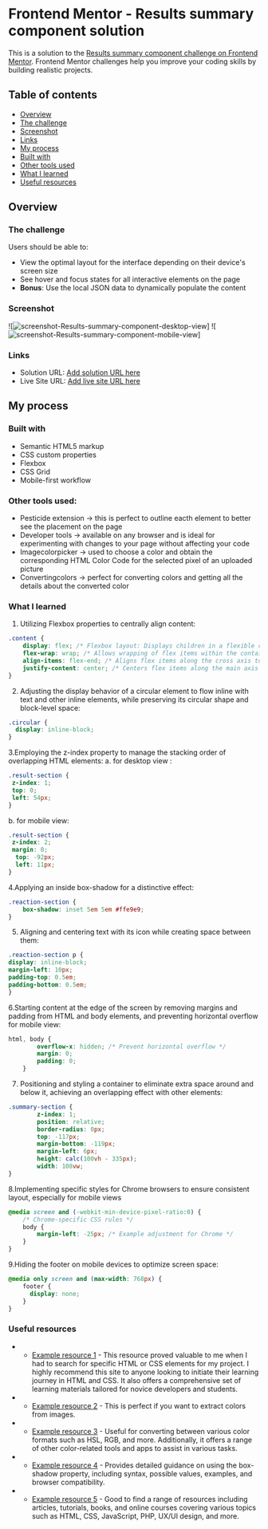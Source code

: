 # Frontend Mentor - Results summary component solution

This is a solution to the [Results summary component challenge on Frontend Mentor](https://www.frontendmentor.io/challenges/results-summary-component-CE_K6s0maV). Frontend Mentor challenges help you improve your coding skills by building realistic projects. 

## Table of contents

  - [Overview](#overview)
  - [The challenge](#the-challenge)
  - [Screenshot](#screenshot)
  - [Links](#links)
  - [My process](#my-process)
  - [Built with](#built-with)
  - [Other tools used](#other-tools-used)
  - [What I learned](#what-i-learned)
  - [Useful resources](#useful-resources)

## Overview

### The challenge

Users should be able to:

- View the optimal layout for the interface depending on their device's screen size
- See hover and focus states for all interactive elements on the page
- **Bonus**: Use the local JSON data to dynamically populate the content

### Screenshot

![<img src="images/desktop-view.png" alt="screenshot-Results-summary-component-desktop-view">]
![<img src="images/mobile-view.png" alt="screenshot-Results-summary-component-mobile-view">]



### Links

- Solution URL: [Add solution URL here](https://github.com/andr-ch/Results-summary-component.git)
- Live Site URL: [Add live site URL here](https://andr-ch.github.io/Results-summary-component/)

## My process

### Built with

- Semantic HTML5 markup
- CSS custom properties
- Flexbox
- CSS Grid
- Mobile-first workflow  


### Other tools used:
- Pesticide extension -> this is perfect to outline eacth element to better see the placement on the page  
- Developer tools -> available on any browser and is ideal for experimenting with changes to your page without affecting your code
- Imagecolorpicker -> used to choose a color and obtain the corresponding HTML Color Code for the selected pixel of an uploaded picture
- Convertingcolors -> perfect for converting colors and getting all the details about the converted color

### What I learned

1. Utilizing Flexbox properties to centrally align content: 
```css
.content {
    display: flex; /* Flexbox layout: Displays children in a flexible container */
    flex-wrap: wrap; /* Allows wrapping of flex items within the container */
    align-items: flex-end; /* Aligns flex items along the cross axis to the bottom */
    justify-content: center; /* Centers flex items along the main axis */
}
```

2. Adjusting the display behavior of a circular element to flow inline with text and other inline elements, while preserving its circular shape and block-level space:
```css
.circular {
  display: inline-block;
}
```

3.Employing the z-index property to manage the stacking order of overlapping HTML elements:
a. for desktop view :
```css
.result-section {
 z-index: 1;
 top: 0; 
 left: 54px; 
}
```
b. for mobile view:
```css
.result-section {
 z-index: 2;
 margin: 0;
  top: -92px;
  left: 11px;
}
```
4.Applying an inside box-shadow for a distinctive effect: 
```css
.reaction-section {
    box-shadow: inset 5em 5em #ffe9e9;
}
```

5. Aligning and centering text with its icon while creating space between them:
```css
.reaction-section p {
display: inline-block; 
margin-left: 10px;
padding-top: 0.5em;
padding-bottom: 0.5em;
}
```

6.Starting content at the edge of the screen by removing margins and padding from HTML and body elements, and preventing horizontal overflow for mobile view:
```css
html, body {
        overflow-x: hidden; /* Prevent horizontal overflow */
        margin: 0;
        padding: 0;
    }
```

7. Positioning and styling a container to eliminate extra space around and below it, achieving an overlapping effect with other elements:
```css
.summary-section {
        z-index: 1;
        position: relative;
        border-radius: 0px;
        top: -117px;
        margin-bottom: -119px;
        margin-left: 6px;
        height: calc(100vh - 335px);
        width: 108vw;
}
```

8.Implementing specific styles for Chrome browsers to ensure consistent layout, especially for mobile views
```css
@media screen and (-webkit-min-device-pixel-ratio:0) {
    /* Chrome-specific CSS rules */
    body {
        margin-left: -25px; /* Example adjustment for Chrome */
    }
}
```

9.Hiding the footer on mobile devices to optimize screen space:
```css
@media only screen and (max-width: 768px) {
    footer {
      display: none; 
    }
}
```


### Useful resources

- - [Example resource 1](https://developer.mozilla.org/en-US/) - This resource proved valuable to me when I had to search for specific HTML or CSS elements for my project. I highly recommend this site to anyone looking to initiate their learning journey in HTML and CSS. It also offers a comprehensive set of learning materials tailored for novice developers and students.

- -  [Example resource 2](https://imagecolorpicker.com/) - This is perfect if you want to extract colors from images.

- - [Example resource 3](https://convertingcolors.com/) -  Useful for converting between various color formats such as HSL, RGB, and more. Additionally, it offers a range of other color-related tools and apps to assist in various tasks.

- -  [Example resource 4](https://developer.mozilla.org/en-US/docs/Web/CSS/box-shadow) - Provides detailed guidance on using the box-shadow property, including syntax, possible values, examples, and browser compatibility.


- -  [Example resource 5](https://www.sitepoint.com/) - Good to find a range of resources including articles, tutorials, books, and online courses covering various topics such as HTML, CSS, JavaScript, PHP, UX/UI design, and more.
